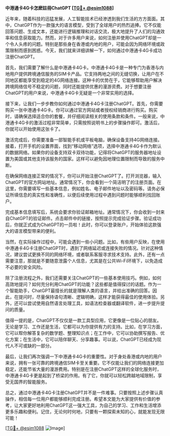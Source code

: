 **中港通卡4G卡怎麽註冊ChatGPT [[TG💪+ @esim1088](https://t.me/s/esim1088)]**

近年来，随着科技的迅猛发展，人工智能技术已经渗透到我们生活的方方面面。其中，ChatGPT作为一款强大的语言模型，受到了全球用户的热烈追捧。它不仅能回答问题、生成文本，还能进行逻辑推理和对话交流，极大地提升了人们的沟通效率和信息获取能力。然而，对于许多用户来说，如何注册并使用ChatGPT却是一个令人头疼的问题。特别是那些身在香港或内地的用户，可能会因为网络环境或政策限制而感到困惑。今天，我们就来详细讲解一下，如何通过中港通卡4G卡成功注册ChatGPT。

首先，我们需要了解什么是中港通卡4G卡。中港通卡4G卡是一种专门为香港与内地用户提供跨境通信服务的SIM卡产品。它支持两地之间的无缝切换，让用户在不同地区都能享受到稳定的4G网络连接。这种卡的优势在于，它能够帮助用户解决跨境网络信号不稳定的问题，同时还能提供优惠的漫游资费。对于想要注册ChatGPT的用户来说，中港通卡4G卡无疑是一个非常实用的选择。

接下来，让我们一步步教你如何通过中港通卡4G卡注册ChatGPT。首先，你需要购买一张中港通卡4G卡。你可以通过官方网站或者授权经销商进行购买。购买时，请确保选择适合你的套餐，并仔细阅读相关的使用条款和条件。一般来说，中港通卡4G卡的激活过程非常简单，只需按照说明书上的步骤操作即可。激活后，你就可以开始使用这张卡了。

激活完成后，你需要准备一部智能手机或平板电脑，确保设备支持4G网络连接。接着，打开手机的设置界面，找到“移动网络”选项，选择中港通卡4G卡作为默认的数据网络。如果你的设备支持双卡双待功能，记得将ChatGPT的服务器地址设置为美国或其他支持该服务的国家。这样可以避免因地理位置限制而导致的服务中断。

在确保网络连接正常的情况下，你可以开始注册ChatGPT了。打开浏览器，输入ChatGPT的官方网站地址。通常情况下，你会看到一个简洁明了的注册页面。在这里，你需要填写一些基本信息，例如姓名、电子邮件地址以及密码等。请务必保证所填信息的真实性和准确性，以便后续使用过程中遇到问题时能够顺利找回账户。

完成基本信息填写后，系统会要求你验证邮箱地址。通常情况下，你会收到一封来自ChatGPT的验证邮件。点击邮件中的链接，按照提示完成验证步骤。验证成功后，你就正式成为ChatGPT的一员啦！此时，你可以登录账户，开始体验这款强大的语言模型带来的便利。

当然，在实际操作过程中，可能会遇到一些小问题。比如，有些用户反映，在使用中港通卡4G卡注册ChatGPT时，遇到了网络延迟或连接失败的情况。针对这种情况，建议尝试更换不同的网络环境，或者联系客服寻求技术支持。此外，还有一点需要注意，那就是不要随意泄露个人信息，尤其是在公共Wi-Fi环境下，以免造成不必要的安全风险。

除了注册流程之外，我们还需要关注ChatGPT的一些基本使用技巧。例如，如何高效地提问？如何充分利用ChatGPT的功能？这些都是值得探讨的话题。作为一个智能助手，ChatGPT最擅长的就是理解人类的语言，并给出准确的回答。因此，在提问时，尽量保持语句清晰、逻辑明确，这样才能获得最佳的使用体验。另外，还可以尝试使用自然语言处理工具，如语法检查器或翻译软件，进一步提升提问的质量。

值得一提的是，ChatGPT不仅仅是一款工具型应用，它更像是一位贴心的朋友。无论是学习、工作还是生活，它都可以为你提供有力的支持。比如，在学习方面，它可以帮你解答复杂的数学题、整理知识点；在工作中，它可以协助撰写报告、优化方案；在生活中，它可以陪伴聊天、分享趣事。可以说，ChatGPT已经成为现代人不可或缺的一部分。

最后，让我们再次强调一下中港通卡4G卡的重要性。对于身处香港或内地的用户来说，拥有一张可靠的跨境通信SIM卡至关重要。它不仅能让我们的网络连接更加稳定，还能节省大量的漫游费用。特别是在注册ChatGPT这样的全球化服务时，中港通卡4G卡更是起到了桥梁的作用。有了它，你就可以轻松跨越地域限制，享受无国界的智能服务。

总之，通过中港通卡4G卡注册ChatGPT并不是一件难事。只要按照上述步骤认真操作，相信每一位用户都能够顺利完成注册。希望本文能为大家提供有价值的参考，让大家更好地利用ChatGPT这一强大工具，为自己的学习、工作和生活增添更多乐趣和便利。记住，无论何时何地，只要有一颗探索未知的心，就能发现无限可能！

[[TG💪+ @esim1088](https://t.me/s/esim1088) ![Image](https://i.postimg.cc/4NQfJmqS/Snipaste-2025-05-13-00-14-12.png)]